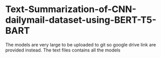 # Text-Summarization-of-CNN-dailymail-dataset-using-BERT-T5-BART
The models are very large to be uploaded to git so google drive link are provided instead.
The text files contains all the models
